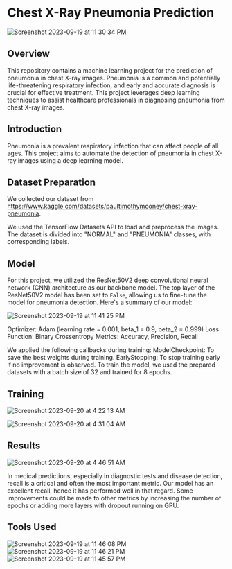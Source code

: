 # Chest X-Ray Pneumonia Prediction

![Screenshot 2023-09-19 at 11 30 34 PM](https://github.com/JatinSingh007/Data_Science_projects/assets/54170834/9be16ef9-e09c-4783-9730-17e86a09e69c)

## Overview
This repository contains a machine learning project for the prediction of pneumonia in chest X-ray images. Pneumonia is a common and potentially life-threatening respiratory infection, and early and accurate diagnosis is crucial for effective treatment. This project leverages deep learning techniques to assist healthcare professionals in diagnosing pneumonia from chest X-ray images.

## Introduction

Pneumonia is a prevalent respiratory infection that can affect people of all ages. This project aims to automate the detection of pneumonia in chest X-ray images using a deep learning model.

## Dataset Preparation

We collected our dataset from https://www.kaggle.com/datasets/paultimothymooney/chest-xray-pneumonia.

We used the TensorFlow Datasets API to load and preprocess the images. The dataset is divided into "NORMAL" and "PNEUMONIA" classes, with corresponding labels.

## Model

For this project, we utilized the ResNet50V2 deep convolutional neural network (CNN) architecture as our backbone model. The top layer of the ResNet50V2 model has been set to `False`, allowing us to fine-tune the model for pneumonia detection. Here's a summary of our model:

![Screenshot 2023-09-19 at 11 41 25 PM](https://github.com/JatinSingh007/Data_Science_projects/assets/54170834/e14fc0d3-4e89-4629-b429-d782980c3552)

Optimizer: Adam (learning rate = 0.001, beta_1 = 0.9, beta_2 = 0.999)
Loss Function: Binary Crossentropy
Metrics: Accuracy, Precision, Recall

We applied the following callbacks during training:
ModelCheckpoint: To save the best weights during training.
EarlyStopping: To stop training early if no improvement is observed.
To train the model, we used the prepared datasets with a batch size of 32 and trained for 8 epochs.


## Training

![Screenshot 2023-09-20 at 4 22 13 AM](https://github.com/JatinSingh007/Data_Science_projects/assets/54170834/afcdd827-752b-49e6-9348-079b3ccf5c3c)

![Screenshot 2023-09-20 at 4 31 04 AM](https://github.com/JatinSingh007/Data_Science_projects/assets/54170834/9fed647f-5727-4d3f-8886-c97d13526eca)



## Results

![Screenshot 2023-09-20 at 4 46 51 AM](https://github.com/JatinSingh007/Data_Science_projects/assets/54170834/5ef8664c-5585-4b78-965a-e20420d115d4)

In medical predictions, especially in diagnostic tests and disease detection, recall is a critical and often the most important metric. Our model has an excellent recall, hence it has performed well in that regard. Some improvements could be made to other metrics by increasing the number of epochs or adding more layers with dropout running on GPU.

## Tools Used
![Screenshot 2023-09-19 at 11 46 08 PM](https://github.com/JatinSingh007/Data_Science_projects/assets/54170834/e822fc84-48d9-4329-901f-81d7a9035692)![Screenshot 2023-09-19 at 11 46 21 PM](https://github.com/JatinSingh007/Data_Science_projects/assets/54170834/91ed77a3-e2d5-490d-a26e-0c54ee55a6ce)![Screenshot 2023-09-19 at 11 45 57 PM](https://github.com/JatinSingh007/Data_Science_projects/assets/54170834/419239d6-ed0f-4594-be79-c0de6fc90618)














